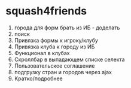 # squash4friends
1) города для форм брать из ИБ - доделать
2) поиск  
3) Привязка формы к игроку/клубу
4) Привязка клуба к городу из ИБ
5) Функционал в клубах
6) Скроллбар в выпадающем списке селекта
7) Пользовательское соглашение
8) подгрузку стран и городов через ajax
9) Кратко/подробнее